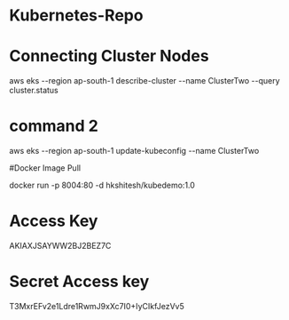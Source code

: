 # Kubernetes-Repo

# Connecting Cluster Nodes

aws eks --region ap-south-1 describe-cluster --name ClusterTwo --query cluster.status

# command 2
aws eks --region ap-south-1 update-kubeconfig --name ClusterTwo


#Docker Image Pull

docker run -p 8004:80 -d hkshitesh/kubedemo:1.0


# Access Key

AKIAXJSAYWW2BJ2BEZ7C

# Secret Access key

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
